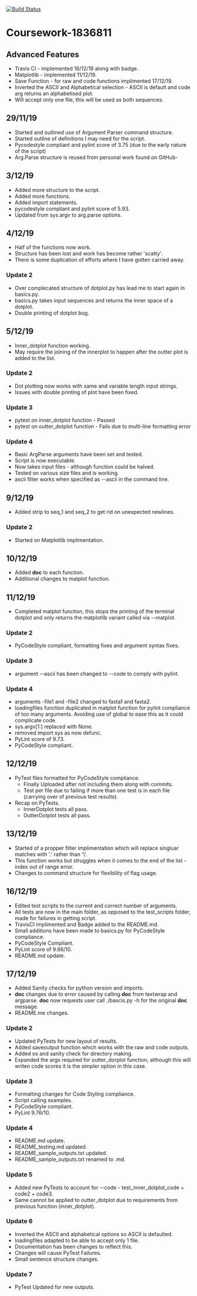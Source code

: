 [![Build Status](https://travis-ci.com/ARU-Bioinf-IBDS/coursework-DLBPointon.svg?token=LGoasuVQ9cynU6b8TsHk&branch=master)](https://travis-ci.com/ARU-Bioinf-IBDS/coursework-DLBPointon)

# Coursework-1836811

## Advanced Features
- Travis CI - implemented 16/12/19 along with badge.
- Matplotlib - implemented 11/12/19.
- Save Function - for raw and code functions implimented 17/12/19.
- Inverted the ASCII and Alphabetical selection - ASCII is default and code arg returns an alphabetised plot.
- Will accept only one file, this will be used as both sequences.

## 29/11/19
- Started and outlined use of Argument Parser command structure.
- Started outline of definitions I may need for the script.
- Pycodestyle compliant and pylint score of 3.75 (due to the early nature of the script)
- Arg.Parse structure is reused from personal work found on GitHub-

## 3/12/19
- Added more structure to the script.
- Added more functions.
- Added import statements.
- pycodestyle compliant and pylint score of 5.93.
- Updated from sys.argv to arg.parse options.

## 4/12/19
- Half of the functions now work.
- Structure has been lost and work has become rather 'scatty'.
- There is some duplication of efforts where I have gotten carried away.
### Update 2
- Over complecated structure of dotplot.py has lead me to start again in basics.py.
- basics.py takes input sequences and returns the inner space of a dotplot.
- Double printing of dotplot bug.

## 5/12/19
- Inner_dotplot function working.
- May require the joining of the innerplot to happen after the outter plot is added to the list.
### Update 2
- Dot plotting now works with same and variable length input strings.
- Issues with double printing of plot have been fixed.
### Update 3
- pytest on inner_dotplot function - Passed
- pytest on outter_dotplot function - Fails due to multi-line formatting error
### Update 4
- Basic ArgParse arguments have been set and tested.
- Script is now executable.
- Now takes input files - although function could be halved.
- Tested on various size files and is working.
- ascii filter works when specified as --ascii in the command line.

## 9/12/19
- Added strip to seq_1 and seq_2 to get rid on unexpected newlines.
### Update 2
- Started on Matplotlib implimentation.

## 10/12/19
- Added __doc__ to each function.
- Additional changes to matplot function.

## 11/12/19
- Completed matplot function, this stops the printing of the terminal dotplot and only returns the matplotlib variant called via --matplot.
### Update 2
- PyCodeStyle compliant, formatting fixes and argument syntax fixes.
### Update 3
- argument --ascii has been changed to --code to comply with pylint.
### Update 4
- arguments -file1 and -file2 changed to fasta1 and fasta2.
- loadingfiles function duplicated in matplot function for pylint compliance of too many arguments. Avoiding use of global to ease this as it could complicate code.
- sys.argv[1:] replaced with None.
- removed import sys as now defunc.
- PyLint score of 9.73.
- PyCodeStyle compliant.

## 12/12/19
- PyTest files formatted for PyCodeStyle compliance.
	- Finally Uploaded after not including them along with commits.
	- Test per file due to failing if more than one test is in each file (carrying over of previous test results).
- Recap on PyTests.
	- InnerDotplot tests all pass.
	- OutterDotplot tests all pass.

## 13/12/19
- Started of a propper filter implimentation which will replace singluar matches with '.' rather than '\\'.
- This function works but struggles when it comes to the end of the list - index out of range error.
- Changes to command structure for flexibility of flag usage.

## 16/12/19
- Edited test scripts to the current and correct number of arguments.
- All tests are now in the main folder, as opposed to the test_scripts folder, made for failures in getting script.
- TravisCI implimented and Badge added to the README.md.
- Small additions have been made to basics.py for PyCodeStyle compliance.
- PyCodeStyle Compliant.
- PyLint score of 9.66/10.
- README.md update.

## 17/12/19
- Added Sanity checks for python version and imports.
- __doc__ changes due to error caused by calling __doc__ from textwrap and argparse. __doc__ now requests user call ./bascis.py -h for the original __doc__ message.
- README.me changes.
### Update 2 
- Updated PyTests for new layout of results.
- Added saveoutput function which works with the raw and code outputs.
- Added os and sanity check for directory making.
- Expanded the args required for outter_dorplot function, although this will writen code scores it is the simpler option in this case.
### Update 3
- Formatting changes for Code Styling compliance.
- Script calling examples.
- PyCodeStyle compliant.
- PyLint 9.76/10.
### Update 4
- README.md update.
- README_testing.md updated.
- README_sample_outputs.txt updated.
- README_sample_outputs.txt renamed to .md.
### Update 5
- Added new PyTests to account for --code - test_inner_dotplot_code + code2 + code3.
- Same cannot be applied to outter_dotplot due to requirements from previous function (inner_dotplot).
### Update 6
- Inverted the ASCII and alphabetical options so ASCII is defaulted.
- loadingfiles adapted to be able to accept only 1 file.
- Documentation has been changes to reflect this.
- Changes will cause PyTest Failures.
- Small sentence structure changes.
### Update 7
- PyTest Updated for new outputs.
